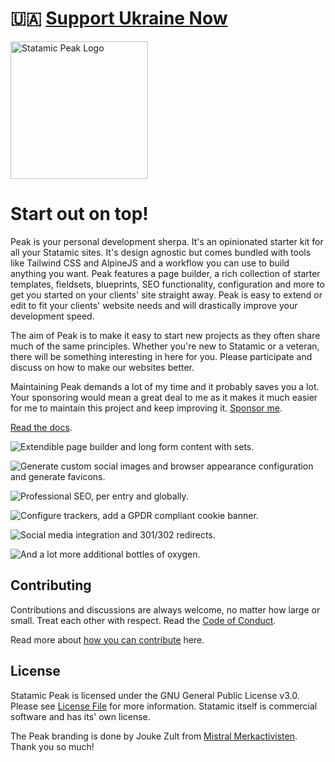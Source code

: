 # 🇺🇦 [Support Ukraine Now](https://supportukrainenow.org)

<img class="margin-bottom: 1rem;" src="https://cdn.studio1902.nl/assets/statamic-peak/statamic-peak-logo.png?v=3" width="220" alt="Statamic Peak Logo" />

# Start out on top!

Peak is your personal development sherpa. It's an opinionated starter kit for all your Statamic sites. It's design agnostic but comes bundled with tools like Tailwind CSS and AlpineJS and a workflow you can use to build anything you want. Peak features a page builder, a rich collection of starter templates, fieldsets, blueprints, SEO functionality, configuration and more to get you started on your clients' site straight away. Peak is easy to extend or edit to fit your clients' website needs and will drastically improve your development speed.

The aim of Peak is to make it easy to start new projects as they often share much of the same principles. Whether you're new to Statamic or a veteran, there will be something interesting in here for you. Please participate and discuss on how to make our websites better.

Maintaining Peak demands a lot of my time and it probably saves you a lot. Your sponsoring would mean a great deal to me as it makes it much easier for me to maintain this project and keep improving it. [Sponsor me](https://github.com/sponsors/studio1902).

[Read the docs](https://peak.1902.studio).

![Extendible page builder and long form content with sets.](https://cdn.studio1902.nl/assets/statamic-peak/statamic-peak-promo-01.png)

![Generate custom social images and browser appearance configuration and generate favicons.](https://cdn.studio1902.nl/assets/statamic-peak/statamic-peak-promo-02.png)

![Professional SEO, per entry and globally.](https://cdn.studio1902.nl/assets/statamic-peak/statamic-peak-promo-03.png)

![Configure trackers, add a GPDR compliant cookie banner.](https://cdn.studio1902.nl/assets/statamic-peak/statamic-peak-promo-04.png)

![Social media integration and 301/302 redirects.](https://cdn.studio1902.nl/assets/statamic-peak/statamic-peak-promo-05.png)

![And a lot more additional bottles of oxygen.](https://cdn.studio1902.nl/assets/statamic-peak/statamic-peak-promo-06.png)

## Contributing
Contributions and discussions are always welcome, no matter how large or small. Treat each other with respect. Read the [Code of Conduct](https://github.com/studio1902/statamic-peak/blob/main/.github/CODE_OF_CONDUCT.md).

Read more about [how you can contribute](https://peak.1902.studio/other/contributing.html) here.

## License
Statamic Peak is licensed under the GNU General Public License v3.0. Please see [License File](LICENSE.md) for more information. Statamic itself is commercial software and has its' own license.

The Peak branding is done by Jouke Zult from [Mistral Merkactivisten](https://mistralmerkactivisten.nl). Thank you so much!
